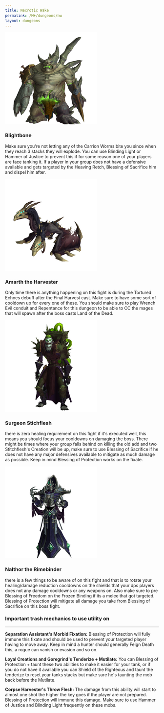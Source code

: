 ```yaml
---
title: Necrotic Wake
permalink: /M+/dungeons/nw
layout: dungeons
---
```

<a style="color: white">
    <img src="/assets/img/dungeons/blightbone.png" class="dungeon_boss"/>
</a>

### Blightbone

Make sure you're not letting any of the Carrion Worms bite you since when they reach 3 stacks they will explode. You can use Blinding Light or Hammer of Justice to prevent this if for some reason one of your players are face tanking it. If a player in your group does not have a defensive available and gets targeted by the Heaving Retch, Blessing of Sacrifice him and dispel him after.

<a style="color: white">
    <img src="/assets/img/dungeons/amarth.png" class="dungeon_boss"/>
</a>

### Amarth the Harvester

Only time there is anything happening on this fight is during the Tortured Echoes debuff after the Final Harvest cast. Make sure to have some sort of cooldown up for every one of these. You should make sure to play Wrench Evil conduit and Repentance for this dungeon to be able to CC the mages that will spawn after the boss casts Land of the Dead.

<a style="color: white">
    <img src="/assets/img/dungeons/surgeon.png" class="dungeon_boss"/>
</a>

### Surgeon Stichflesh

there is zero healing requirement on this fight if it's executed well, this means you should focus your cooldowns on damaging the boss. There might be times where your group falls behind on killing the old add and two Stitchflesh's Creation will be up, make sure to use Blessing of Sacrifice if he does not have any major defensives available to mitigate as much damage as possible. Keep in mind Blessing of Protection works on the fixate.

<a style="color: white">
    <img src="/assets/img/dungeons/nalthor.png" class="dungeon_boss"/>
</a>

### Nalthor the Rimebinder

there is a few things to be aware of on this fight and that is to rotate your healing/damage reduction cooldowns on the shields that your dps players does not any damage cooldowns or any weapons on. Also make sure to pre Blessing of Freedom on the Frozen Binding if its a melee that got targeted. Blessing of Protection will mitigate all damage you take from Blessing of Sacrifice on this boss fight.

### Important trash mechanics to use utility on

---
**Separation Assistant's Morbid Fixation:** Blessing of Protection will fully immune this fixate and should be used to prevent your targeted player having to move away. Keep in mind a hunter should generally Feign Death this, a rogue can vanish or evasion and so on.

**Loyal Creations and Goregrind's Tenderize + Mutilate:** You can Blessing of Protection + taunt these two abilities to make it easier for your tank, or if you do not have it available you can Shield of the Righteous and taunt the tenderize to reset your tanks stacks but make sure he's taunting the mob back before the Mutilate.

**Corpse Harvester's Throw Flesh:** The damage from this ability will start to almost one shot the higher the key goes if the player are not prepared. Blessing of Protection will immune this damage. Make sure to use Hammer of Justice and Blinding Light frequently on these mobs.

